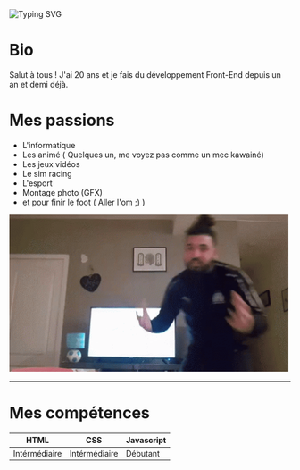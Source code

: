<img src="https://readme-typing-svg.demolab.com?font=Fira+Code&pause=1000&color=42F7E6&width=435&lines=Hello%2C+I'm+d0um3h" alt="Typing SVG" />

# Bio 

Salut à tous ! J'ai 20 ans et je fais du développement Front-End depuis un an et demi déjà.
# Mes passions

- L'informatique
- Les animé ( Quelques un, me voyez pas comme un mec kawainé)
- Les jeux vidéos
- Le sim racing
- L'esport
- Montage photo (GFX)
- et pour finir le foot ( Aller l'om ;) )



<img src="mogif.gif" width="500">

----

# Mes  compétences 

HTML| CSS | Javascript |
------- | -------- | --------
Intérmédiaire|Intérmédiaire|Débutant 


